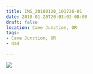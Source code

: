 ```yaml
---
title: IMG_20180120_101726-01
date: 2018-01-20T20:03:02-08:00
draft: false
location: Cave Junction, OR
tags:
- Cave Junction, OR
- dad

---
```

![](https://d17enza3bfujl8.cloudfront.net/IMG_20180120_101726-01.jpg)
